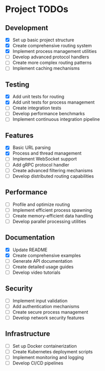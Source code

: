 # Project TODOs
 
## Development
- [x] Set up basic project structure
- [x] Create comprehensive routing system
- [x] Implement process management utilities
- [ ] Develop advanced protocol handlers
- [ ] Create more complex routing patterns
- [ ] Implement caching mechanisms

## Testing
- [x] Add unit tests for routing
- [x] Add unit tests for process management
- [ ] Create integration tests
- [ ] Develop performance benchmarks
- [ ] Implement continuous integration pipeline

## Features
- [x] Basic URL parsing
- [x] Process and thread management
- [ ] Implement WebSocket support
- [ ] Add gRPC protocol handler
- [ ] Create advanced filtering mechanisms
- [ ] Develop distributed routing capabilities

## Performance
- [ ] Profile and optimize routing
- [ ] Implement efficient process spawning
- [ ] Create memory-efficient data handling
- [ ] Develop parallel processing utilities

## Documentation
- [x] Update README
- [x] Create comprehensive examples
- [ ] Generate API documentation
- [ ] Create detailed usage guides
- [ ] Develop video tutorials

## Security
- [ ] Implement input validation
- [ ] Add authentication mechanisms
- [ ] Create secure process management
- [ ] Develop network security features

## Infrastructure
- [ ] Set up Docker containerization
- [ ] Create Kubernetes deployment scripts
- [ ] Implement monitoring and logging
- [ ] Develop CI/CD pipelines
